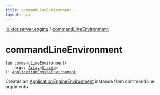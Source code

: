 ```yaml
---
title: commandLineEnvironment - 
layout: api
---
```


<div class='api-docs-breadcrumbs'><a href="index.html">io.ktor.server.engine</a> / <a href="./command-line-environment.html">commandLineEnvironment</a></div>

# commandLineEnvironment

<div class="signature"><code><span class="keyword">fun </span><span class="identifier">commandLineEnvironment</span><span class="symbol">(</span><br/>&nbsp;&nbsp;&nbsp;&nbsp;<span class="parameterName" id="io.ktor.server.engine$commandLineEnvironment(kotlin.Array((kotlin.String)))/args">args</span><span class="symbol">:</span>&nbsp;<a href="https://kotlinlang.org/api/latest/jvm/stdlib/kotlin/-array/index.html"><span class="identifier">Array</span></a><span class="symbol">&lt;</span><a href="https://kotlinlang.org/api/latest/jvm/stdlib/kotlin/-string/index.html"><span class="identifier">String</span></a><span class="symbol">&gt;</span><br/><span class="symbol">)</span><span class="symbol">: </span><a href="-application-engine-environment/index.html"><span class="identifier">ApplicationEngineEnvironment</span></a></code></div>

Creates an <a href="-application-engine-environment/index.html">ApplicationEngineEnvironment</a> instance from command line arguments

